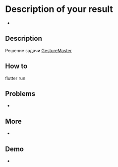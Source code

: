 # Description of your result

-

## Description

Решение задачи [GestureMaster](https://go.teachbase.ru/viewer/sessions/633782/tasks/283812)

## How to

flutter run

## Problems

-

## More

-

## Demo

-

